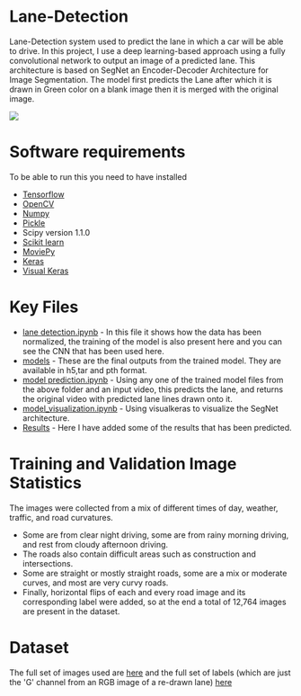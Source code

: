 # Lane-Detection
Lane-Detection system used to predict the lane in which a car will be able to drive. In this project, I use a deep learning-based approach using a fully convolutional network to output an image of a predicted lane. This architecture is based on SegNet an Encoder-Decoder Architecture for Image Segmentation. The model first predicts the Lane after which it is drawn in Green color on a blank image then it is merged with the original image.

  ![](https://github.com/Moddy2024/Lane-Detection/blob/main/gif.gif)

# Software requirements
To be able to run this you need to have installed
* [Tensorflow](https://www.tensorflow.org/tutorials)
* [OpenCV](https://opencv.org/)
* [Numpy](https://numpy.org/)
* [Pickle](https://docs.python.org/3/library/pickle.html)
* Scipy version 1.1.0
* [Scikit learn](https://scikit-learn.org/stable/)
* [MoviePy](https://pypi.org/project/moviepy/)
* [Keras](https://keras.io/)
* [Visual Keras](https://github.com/paulgavrikov/visualkeras/)

# Key Files
* [lane detection.ipynb](https://github.com/Moddy2024/Lane-Detection/blob/main/lane%20detection.ipynb) - In this file it shows how the data has been normalized, the training of the model is also present here and you can see the CNN that has been used here.
* [models](https://github.com/Moddy2024/Lane-Detection/tree/main/models) - These are the final outputs from the trained model. They are available in h5,tar and pth format.
* [model prediction.ipynb](https://github.com/Moddy2024/Lane-Detection/blob/main/model%20prediction.ipynb) -  Using any one of the trained model files from the above folder and an input video, this predicts the lane, and returns the original video with predicted lane lines drawn onto it.
* [model_visualization.ipynb](https://github.com/Moddy2024/Lane-Detection/blob/main/model_visualization.ipynb) - Using visualkeras to visualize the SegNet  architecture.
* [Results](https://github.com/Moddy2024/Lane-Detection/tree/main/outputs) - Here I have added some of the results that has been predicted.

# Training and Validation Image Statistics
The images were collected from a mix of different times of day, weather, traffic, and road curvatures.
* Some are from clear night driving, some are from rainy morning driving, and rest from cloudy afternoon driving.
* The roads also contain difficult areas such as construction and intersections.
* Some are straight or mostly straight roads, some are a mix or moderate curves, and most are very curvy roads.
* Finally, horizontal flips of each and every road image and its corresponding label were added, so at the end a total of 12,764 images are present in the dataset.

# Dataset
The full set of images used are [here](https://www.dropbox.com/s/rrh8lrdclzlnxzv/full_CNN_train.p?dl=0) and the full set of labels (which are just the 'G' channel from an RGB image of a re-drawn lane) [here](https://www.dropbox.com/s/ak850zqqfy6ily0/full_CNN_labels.p?dl=0)

